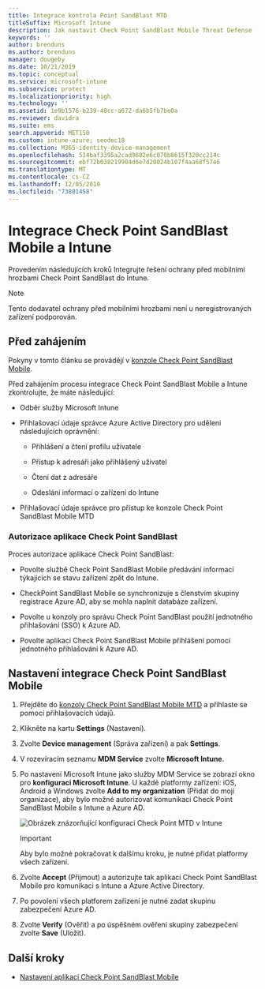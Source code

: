 ```yaml
---
title: Integrace kontrola Point SandBlast MTD
titleSuffix: Microsoft Intune
description: Jak nastavit Check Point SandBlast Mobile Threat Defense (MTD) s Intune za účelem regulace přístupu mobilních zařízení k firemním prostředkům.
keywords: ''
author: brenduns
ms.author: brenduns
manager: dougeby
ms.date: 10/21/2019
ms.topic: conceptual
ms.service: microsoft-intune
ms.subservice: protect
ms.localizationpriority: high
ms.technology: ''
ms.assetid: 1e9b1576-b239-48cc-a672-da6b5fb7be0a
ms.reviewer: davidra
ms.suite: ems
search.appverid: MET150
ms.custom: intune-azure; seodec18
ms.collection: M365-identity-device-management
ms.openlocfilehash: 514baf3395a2cad9682e6c070b8615f320cc214c
ms.sourcegitcommit: ebf72b038219904d6e7d20024b107f4aa68f57e6
ms.translationtype: MT
ms.contentlocale: cs-CZ
ms.lasthandoff: 12/05/2019
ms.locfileid: "73801458"
---
```

# <a name="integrate-check-point-sandblast-mobile-with-intune"></a>Integrace Check Point SandBlast Mobile a Intune

Provedením následujících kroků Integrujte řešení ochrany před mobilními hrozbami Check Point SandBlast do Intune.

> [!NOTE]
> Tento dodavatel ochrany před mobilními hrozbami není u neregistrovaných zařízení podporován.

## <a name="before-you-begin"></a>Před zahájením

Pokyny v tomto článku se provádějí v [konzole Check Point SandBlast Mobile](https://intune-4.eu1.locsec.net/). 

Před zahájením procesu integrace Check Point SandBlast Mobile a Intune zkontrolujte, že máte následující:

- Odběr služby Microsoft Intune

- Přihlašovací údaje správce Azure Active Directory pro udělení následujících oprávnění:

  - Přihlášení a čtení profilu uživatele

  - Přístup k adresáři jako přihlášený uživatel

  - Čtení dat z adresáře

  - Odeslání informací o zařízení do Intune

- Přihlašovací údaje správce pro přístup ke konzole Check Point SandBlast Mobile MTD

### <a name="check-point-sandblast-app-authorization"></a>Autorizace aplikace Check Point SandBlast

Proces autorizace aplikace Check Point SandBlast:

- Povolte službě Check Point SandBlast Mobile předávání informací týkajících se stavu zařízení zpět do Intune.

- CheckPoint SandBlast Mobile se synchronizuje s členstvím skupiny registrace Azure AD, aby se mohla naplnit databáze zařízení.

- Povolte u konzoly pro správu Check Point SandBlast použití jednotného přihlašování (SSO) k Azure AD.

- Povolte aplikaci Check Point SandBlast Mobile přihlášení pomocí jednotného přihlašování k Azure AD.

## <a name="to-set-up-check-point-sandblast-mobile-integration"></a>Nastavení integrace Check Point SandBlast Mobile

1. Přejděte do [konzoly Check Point SandBlast Mobile MTD](https://intune-4.eu1.locsec.net/) a přihlaste se pomocí přihlašovacích údajů.

2. Klikněte na kartu **Settings** (Nastavení).

3. Zvolte **Device management** (Správa zařízení) a pak **Settings**.

4. V rozevíracím seznamu **MDM Service** zvolte **Microsoft Intune**.

5. Po nastavení Microsoft Intune jako služby MDM Service se zobrazí okno pro **konfiguraci Microsoft Intune**. U každé platformy zařízení: iOS, Android a Windows zvolte **Add to my organization** (Přidat do mojí organizace), aby bylo možné autorizovat komunikaci Check Point SandBlast Mobile s Intune a Azure AD.

    ![Obrázek znázorňující konfiguraci Check Point MTD v Intune](./media/checkpoint-sandblast-mobile-mtd-connector-integration/checkpoint-MTD-1.PNG)

    > [!IMPORTANT]
    > Aby bylo možné pokračovat k dalšímu kroku, je nutné přidat platformy všech zařízení.

6. Zvolte **Accept** (Přijmout) a autorizujte tak aplikaci Check Point SandBlast Mobile pro komunikaci s Intune a Azure Active Directory.

7. Po povolení všech platforem zařízení je nutné zadat skupinu zabezpečení Azure AD.

8. Zvolte **Verify** (Ověřit) a po úspěšném ověření skupiny zabezpečení zvolte **Save** (Uložit).

## <a name="next-steps"></a>Další kroky

- [Nastavení aplikací Check Point SandBlast Mobile](mtd-apps-ios-app-configuration-policy-add-assign.md)
